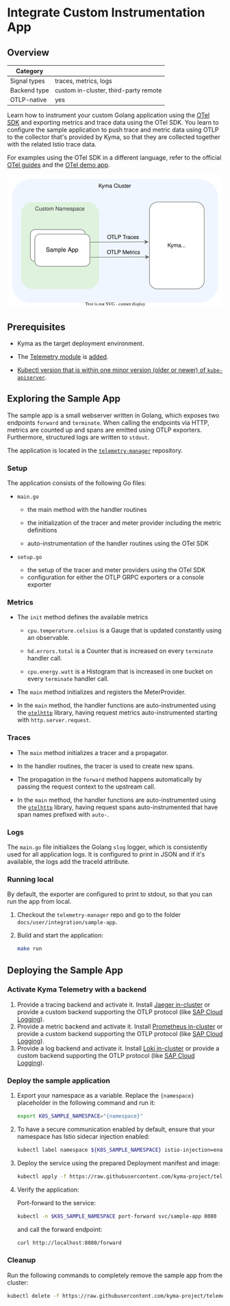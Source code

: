 # Integrate Custom Instrumentation App

## Overview

| Category| |
| - | - |
| Signal types | traces, metrics, logs |
| Backend type | custom in-cluster, third-party remote |
| OTLP-native | yes |

Learn how to instrument your custom Golang application using the [OTel SDK](https://opentelemetry.io/docs/languages/) and exporting metrics and trace data using the OTel SDK. You learn to configure the sample application to push trace and metric data using OTLP to the collector that's provided by Kyma, so that they are collected together with the related Istio trace data.


For examples using the OTel SDK in a different language, refer to the official [OTel guides](https://opentelemetry.io/docs/languages/) and the [OTel demo app](./../opentelemetry-demo/).


![setup](./../assets/sample-app.drawio.svg)

## Prerequisites

- Kyma as the target deployment environment.
- The [Telemetry module](../../README.md) is [added](https://kyma-project.io/#/02-get-started/01-quick-install).

- [Kubectl version that is within one minor version (older or newer) of `kube-apiserver`](https://kubernetes.io/releases/version-skew-policy/#kubectl).


## Exploring the Sample App

The sample app is a small webserver written in Golang, which exposes two endpoints `forward` and `terminate`. When calling the endpoints via HTTP, metrics are counted up and spans are emitted using OTLP exporters. Furthermore, structured logs are written to `stdout`.


<!-- markdown-link-check-disable-next-line -->
The application is located in the [`telemetry-manager`](https://github.com/kyma-project/telemetry-manager/tree/main/docs/user/integration/sample-app) repository.


### Setup

The application consists of the following Go files:

- `main.go`
    - the main method with the handler routines

    - the initialization of the tracer and meter provider including the metric definitions
    - auto-instrumentation of the handler routines using the OTel SDK

- `setup.go`
    - the setup of the tracer and meter providers using the OTel SDK
    - configuration for either the OTLP GRPC exporters or a console exporter

### Metrics

- The `init` method defines the available metrics
  - `cpu.temperature.celsius` is a Gauge that is updated constantly using an observable.

  - `hd.errors.total` is a Counter that is increased on every `terminate` handler call.

  - `cpu.energy.watt` is a Histogram that is increased in one bucket on every `terminate` handler call.

- The `main` method initializes and registers the MeterProvider.
- In the `main` method, the handler functions are auto-instrumented using the [`otelhttp`](https://pkg.go.dev/go.opentelemetry.io/contrib/instrumentation/net/http/otelhttp) library, having request metrics auto-instrumented starting with `http.server.request`.


### Traces

- The `main` method initializes a tracer and a propagator.

- In the handler routines, the tracer is used to create new spans.

- The propagation in the `forward` method happens automatically by passing the request context to the upstream call.

- In the `main` method, the handler functions are auto-instrumented using the [`otelhttp`](https://pkg.go.dev/go.opentelemetry.io/contrib/instrumentation/net/http/otelhttp) library, having request spans auto-instrumented that have span names prefixed with `auto-`.


### Logs

The `main.go` file initializes the Golang `slog` logger, which is consistently used for all application logs. It is configured to print in JSON and if it's available, the logs add the traceId attribute.


### Running local

By default, the exporter are configured to print to stdout, so that you can run the app from local.


1. Checkout the `telemetry-manager` repo and go to the folder `docs/user/integration/sample-app`.

1. Build and start the application:
    ```sh
    make run
    ```

## Deploying the Sample App

### Activate Kyma Telemetry with a backend
1. Provide a tracing backend and activate it.
   Install [Jaeger in-cluster](../jaeger/README.md) or provide a custom backend supporting the OTLP protocol (like [SAP Cloud Logging](./../sap-cloud-logging/)).
1. Provide a metric backend and activate it.
   <!-- markdown-link-check-disable-next-line -->
   Install [Prometheus in-cluster](../prometheus/README.md) or provide a custom backend supporting the OTLP protocol (like [SAP Cloud Logging](./../sap-cloud-logging/)).
1. Provide a log backend and activate it.
   Install [Loki in-cluster](../loki/README.md) or provide a custom backend supporting the OTLP protocol (like [SAP Cloud Logging](./../sap-cloud-logging/)).

### Deploy the sample application

1. Export your namespace as a variable. Replace the `{namespace}` placeholder in the following command and run it:


    ```bash
    export K8S_SAMPLE_NAMESPACE="{namespace}"
    ```

1. To have a secure communication enabled by default, ensure that your namespace has Istio sidecar injection enabled:


   ```bash
   kubectl label namespace ${K8S_SAMPLE_NAMESPACE} istio-injection=enabled
   ```

1. Deploy the service using the prepared Deployment manifest and image:

    ```bash
    kubectl apply -f https://raw.githubusercontent.com/kyma-project/telemetry-manager/docs/user/integration/sample-app/deployment/deployment.yaml -n $K8S_SAMPLE_NAMESPACE
    ```

1. Verify the application:

   Port-forward to the service:
   ```sh
   kubectl -n $K8S_SAMPLE_NAMESPACE port-forward svc/sample-app 8080
   ```
   and call the forward endpoint:
   ```sh
   curl http://localhost:8080/forward
   ```

### Cleanup

Run the following commands to completely remove the sample app from the cluster:

```bash
kubectl delete -f https://raw.githubusercontent.com/kyma-project/telemetry-manager/docs/user/integration/sample-app/deployment/deployment.yaml -n $K8S_SAMPLE_NAMESPACE
```
